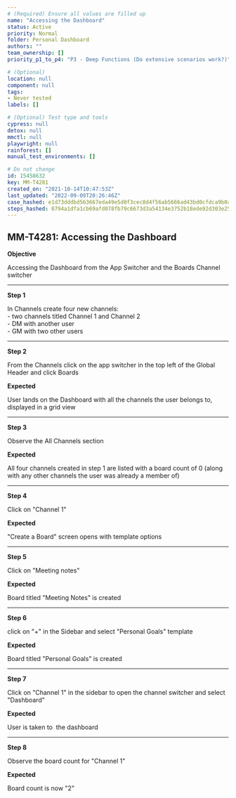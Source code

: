 ```yaml
---
# (Required) Ensure all values are filled up
name: "Accessing the Dashboard"
status: Active
priority: Normal
folder: Personal Dashboard
authors: ""
team_ownership: []
priority_p1_to_p4: "P3 - Deep Functions (Do extensive scenarios work?)"

# (Optional)
location: null
component: null
tags: 
- Never tested
labels: []

# (Optional) Test type and tools
cypress: null
detox: null
mmctl: null
playwright: null
rainforest: []
manual_test_environments: []

# Do not change
id: 15458632
key: MM-T4281
created_on: "2021-10-14T10:47:53Z"
last_updated: "2022-09-09T20:26:46Z"
case_hashed: e1d73dddbd563667eda49e5d0f3cec8d4f56ab5666ad43bd0cfdca9b0ac647a354c09c51d2b36998409cab66bda5cfa4
steps_hashed: 0794a1dfa1cb69afd078fb79c6673d3a54134e3752b18ede92d303e25d308ed36124fe78939f5ba0f284d9e31c32f1e8
---
```


<!-- (Auto-generated) Based on frontmatter's "key" and "name" -->

## MM-T4281: Accessing the Dashboard

**Objective**

Accessing the Dashboard from the App Switcher and the Boards Channel switcher

---

**Step 1**

In Channels create four new channels:\
\- two channels titled Channel 1 and Channel 2\
\- DM with another user\
\- GM with two other users

---

**Step 2**

From the Channels click on the app switcher in the top left of the Global Header and click Boards

**Expected**

User lands on the Dashboard with all the channels the user belongs to, displayed in a grid view

---

**Step 3**

Observe the All Channels section

**Expected**

All four channels created in step 1 are listed with a board count of 0 (along with any other channels the user was already a member of)

---

**Step 4**

Click on "Channel 1"

**Expected**

"Create a Board" screen opens with template options

---

**Step 5**

Click on "Meeting notes"

**Expected**

Board titled "Meeting Notes" is created

---

**Step 6**

click on "+" in the Sidebar and select "Personal Goals" template

**Expected**

Board titled "Personal Goals" is created

---

**Step 7**

Click on "Channel 1" in the sidebar to open the channel switcher and select "Dashboard"

**Expected**

User is taken to  the dashboard

---

**Step 8**

Observe the board count for "Channel 1"

**Expected**

Board count is now "2"
